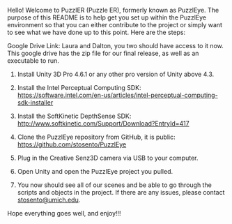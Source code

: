 Hello! Welcome to PuzzlER (Puzzle ER), formerly known as PuzzlEye. The purpose of this README is to help get you set up within the PuzzlEye environment so that you can either contribute to the project or simply want to see what we have done up to this point. Here are the steps:

Google Drive Link: Laura and Dalton, you two should have access to it now. This google drive has the zip file for our final release, as well as an executable to run.

1) Install Unity 3D Pro 4.6.1 or any other pro version of Unity above 4.3.

2) Install the Intel Perceptual Computing SDK: https://software.intel.com/en-us/articles/intel-perceptual-computing-sdk-installer

3) Install the SoftKinetic DepthSense SDK:
http://www.softkinetic.com/Support/Download?EntryId=417

4) Clone the PuzzlEye repository from GitHub, it is public:
https://github.com/stosento/PuzzlEye

5) Plug in the Creative Senz3D camera via USB to your computer.

6) Open Unity and open the PuzzlEye project you pulled.

7) You now should see all of our scenes and be able to go through the scripts and objects in the project. If there are any issues, please contact stosento@umich.edu.

Hope everything goes well, and enjoy!!!
